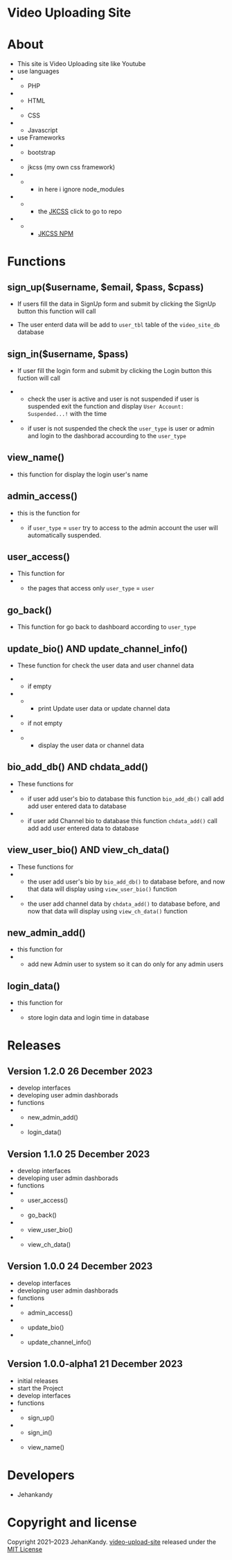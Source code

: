 # Video Uploading Site

# About

- This site is Video Uploading site like Youtube
- use languages 
- - PHP 
- - HTML
- - CSS
- - Javascript
- use Frameworks
- - bootstrap
- - jkcss (my own css framework)
- - - in here i ignore node_modules
- - - the [JKCSS](https://github.com/JKCSS-CSS-Framework/JKCSS-Framework) click to go to repo
- - - [JKCSS NPM](https://www.npmjs.com/package/@jehankandy/jkcss)


# Functions

## sign_up($username, $email, $pass, $cpass)

- If users fill the data in SignUp form and submit by clicking the SignUp button this function will call

- The user enterd data will be add to `user_tbl` table of the `video_site_db` database


## sign_in($username, $pass)

- If user fill the login form and submit by clicking the Login button this fuction will call

- - check the user is active and user is not suspended if user is suspended exit the function and display `User Account: Suspended...!` with the time

- -  if user is not suspended the check the `user_type` is user or admin and login to the dashborad accourding to the `user_type`

## view_name()

- this function for display the login user's name

## admin_access()

- this is the function for
- - if `user_type` = `user` try to access to the admin account the user will automatically suspended.

## user_access()

- This function for
- - the pages that access only `user_type` = `user` 

## go_back()

- This function for go back to dashboard according to `user_type`

## update_bio() AND update_channel_info()

- These function for check the user data and user channel data 
- - if empty
- - - print Update user data or update channel data

- - if not empty
- - - display the user data or channel data

## bio_add_db() AND chdata_add()

- These functions for
- - if user add user's bio to database this function `bio_add_db()` call add add user entered data to database
- - if user add Channel bio to database this function `chdata_add()` call add add user entered data to database


## view_user_bio() AND view_ch_data()

- These functions for
- - the user add user's bio by `bio_add_db()` to database before, and now that data will display using `view_user_bio()` function
- - the user add channel data by `chdata_add()` to database before, and now that data will display using `view_ch_data()` function

## new_admin_add()

- this function for
- - add new Admin user to system so it can do only for any admin users

## login_data()

- this function for
- - store login data and login time in database

# Releases

## Version 1.2.0 26 December 2023

- develop interfaces
- developing user admin dashborads
- functions
- - new_admin_add()
- - login_data()


## Version 1.1.0 25 December 2023

- develop interfaces
- developing user admin dashborads
- functions
- - user_access()
- - go_back()
- - view_user_bio()
- - view_ch_data()


## Version 1.0.0 24 December 2023

- develop interfaces
- developing user admin dashborads
- functions
- - admin_access()
- - update_bio()
- - update_channel_info()

## Version 1.0.0-alpha1 21 December 2023

- initial releases
- start the Project
- develop interfaces
- functions
- - sign_up()
- - sign_in()
- - view_name()

# Developers 

- Jehankandy

# Copyright and license

Copyright 2021–2023 JehanKandy. [video-upload-site](https://github.com/BackendExpert/video-upload-site) released under the [MIT License](https://github.com/BackendExpert/video-upload-site/blob/master/LICENSE)